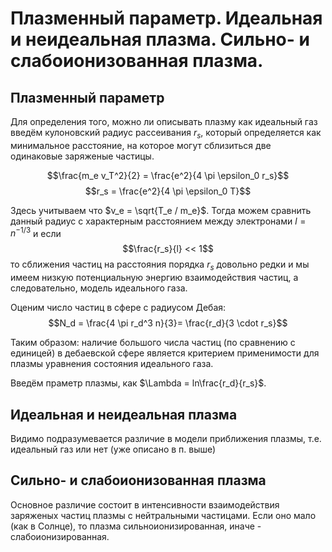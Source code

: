 # Плазменный параметр. Идеальная и неидеальная плазма. Сильно- и слабоионизованная плазма.

## Плазменный параметр

Для определения того, можно ли описывать плазму как идеальный газ введём кулоновский радиус рассеивания $r_s$, который определяется как минимальное расстояние, на которое могут сблизиться две одинаковые заряженые частицы.

$$\frac{m_e v_T^2}{2} = \frac{e^2}{4 \pi \epsilon_0 r_s}$$
$$r_s = \frac{e^2}{4 \pi \epsilon_0 T}$$

Здесь учитываем что $v_e = \sqrt{T_e / m_e}$.
Тогда можем сравнить данный радиус с характерным расстоянием между электронами $l = n^{-1/3}$ и если
$$\frac{r_s}{l} << 1$$
то сближения частиц на расстояния порядка $r_s$ довольно редки и мы имеем низкую потенциальную энергию взаимодействия частиц, а следовательно, модель идеального газа.

Оценим число частиц в сфере с радиусом Дебая:
$$N_d = \frac{4 \pi r_d^3 n}{3}= \frac{r_d}{3 \cdot r_s}$$

Таким образом: наличие большого числа частиц (по сравнению с единицей) в дебаевской сфере является критерием применимости для плазмы уравнения состояния идеального газа.

Введём праметр плазмы, как $\Lambda = ln\frac{r_d}{r_s}$.

## Идеальная и неидеальная плазма
Видимо подразумевается различие в модели приближения плазмы, т.е. идеальный газ или нет (уже описано в п. выше)

## Сильно- и слабоионизованная плазма
Основное различие состоит в интенсивности взаимодействия заряженых частиц плазмы с нейтральными частицами. Если оно мало (как в Солнце), то плазма сильноионизированная, иначе - слабоионизированная.